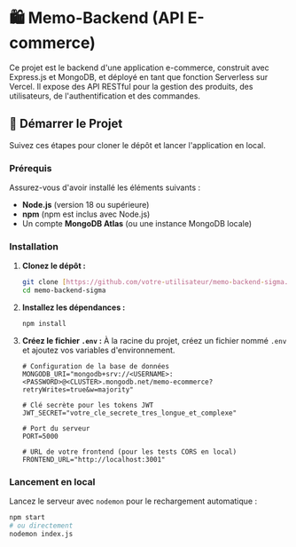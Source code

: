 # 🛍 Memo-Backend (API E-commerce)

Ce projet est le backend d'une application e-commerce, construit avec Express.js et MongoDB, et déployé en tant que fonction Serverless sur Vercel. Il expose des API RESTful pour la gestion des produits, des utilisateurs, de l'authentification et des commandes.

## 🚀 Démarrer le Projet

Suivez ces étapes pour cloner le dépôt et lancer l'application en local.

### Prérequis

Assurez-vous d'avoir installé les éléments suivants :

* **Node.js** (version 18 ou supérieure)
* **npm** (npm est inclus avec Node.js)
* Un compte **MongoDB Atlas** (ou une instance MongoDB locale)

### Installation

1.  **Clonez le dépôt :**
    ```bash
    git clone [https://github.com/votre-utilisateur/memo-backend-sigma.git](https://github.com/votre-utilisateur/memo-backend-sigma.git)
    cd memo-backend-sigma
    ```

2.  **Installez les dépendances :**
    ```bash
    npm install
    ```

3.  **Créez le fichier `.env` :**
    À la racine du projet, créez un fichier nommé `.env` et ajoutez vos variables d'environnement.

    ```dotenv
    # Configuration de la base de données
    MONGODB_URI="mongodb+srv://<USERNAME>:<PASSWORD>@<CLUSTER>.mongodb.net/memo-ecommerce?retryWrites=true&w=majority"

    # Clé secrète pour les tokens JWT
    JWT_SECRET="votre_cle_secrete_tres_longue_et_complexe"

    # Port du serveur
    PORT=5000 
    
    # URL de votre frontend (pour les tests CORS en local)
    FRONTEND_URL="http://localhost:3001"
    ```

### Lancement en local

Lancez le serveur avec `nodemon` pour le rechargement automatique :

```bash
npm start
# ou directement
nodemon index.js